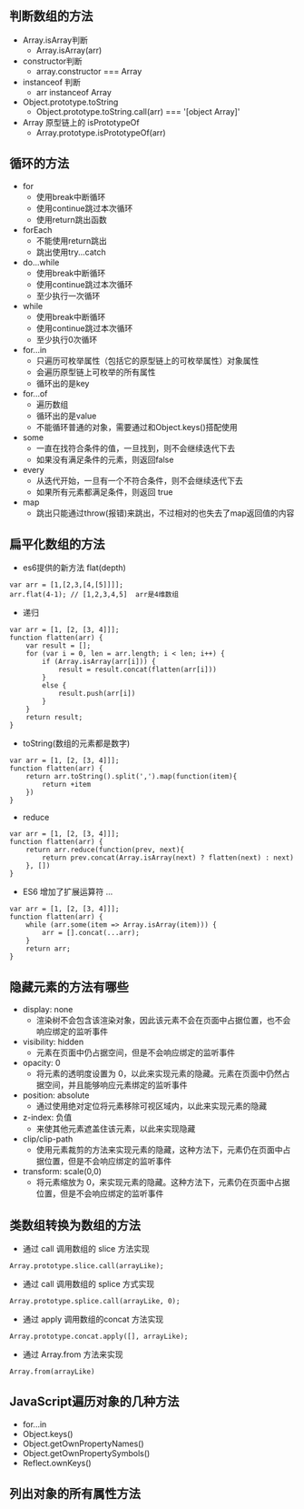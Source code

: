## 判断数组的方法

- Array.isArray判断
    - Array.isArray(arr)
- constructor判断
    - array.constructor === Array
- instanceof 判断
    - arr instanceof Array
- Object.prototype.toString
    - Object.prototype.toString.call(arr) === '[object Array]'
- Array 原型链上的 isPrototypeOf
    - Array.prototype.isPrototypeOf(arr)

## 循环的方法

- for
    - 使用break中断循环
    - 使用continue跳过本次循环
    - 使用return跳出函数
- forEach
    - 不能使用return跳出
    - 跳出使用try...catch
- do...while
    - 使用break中断循环
    - 使用continue跳过本次循环
    - 至少执行一次循环
- while
    - 使用break中断循环
    - 使用continue跳过本次循环
    - 至少执行0次循环
- for...in
    - 只遍历可枚举属性（包括它的原型链上的可枚举属性）对象属性
    - 会遍历原型链上可枚举的所有属性
    - 循环出的是key
- for...of
    - 遍历数组
    - 循环出的是value
    - 不能循环普通的对象，需要通过和Object.keys()搭配使用
- some
    - 一直在找符合条件的值，一旦找到，则不会继续迭代下去
    - 如果没有满足条件的元素，则返回false
- every
    - 从迭代开始，一旦有一个不符合条件，则不会继续迭代下去
    - 如果所有元素都满足条件，则返回 true
- map
    - 跳出只能通过throw(报错)来跳出，不过相对的也失去了map返回值的内容

## 扁平化数组的方法

- es6提供的新方法 flat(depth)
```
var arr = [1,[2,3,[4,[5]]]];
arr.flat(4-1); // [1,2,3,4,5]  arr是4维数组
```
- 递归
```
var arr = [1, [2, [3, 4]]];
function flatten(arr) {
    var result = [];
    for (var i = 0, len = arr.length; i < len; i++) {
        if (Array.isArray(arr[i])) {
            result = result.concat(flatten(arr[i]))
        }
        else {
            result.push(arr[i])
        }
    }
    return result;
}
```
- toString(数组的元素都是数字)
```
var arr = [1, [2, [3, 4]]];
function flatten(arr) {
    return arr.toString().split(',').map(function(item){
        return +item
    })
}
```
- reduce
```
var arr = [1, [2, [3, 4]]];
function flatten(arr) {
    return arr.reduce(function(prev, next){
        return prev.concat(Array.isArray(next) ? flatten(next) : next)
    }, [])
}
```
- ES6 增加了扩展运算符 ...
```
var arr = [1, [2, [3, 4]]];
function flatten(arr) {
    while (arr.some(item => Array.isArray(item))) {
        arr = [].concat(...arr);
    }
    return arr;
}
```

## 隐藏元素的方法有哪些

- display: none
    - 渲染树不会包含该渲染对象，因此该元素不会在页面中占据位置，也不会响应绑定的监听事件
- visibility: hidden
    - 元素在页面中仍占据空间，但是不会响应绑定的监听事件
- opacity: 0
    - 将元素的透明度设置为 0，以此来实现元素的隐藏。元素在页面中仍然占据空间，并且能够响应元素绑定的监听事件
- position: absolute
    - 通过使用绝对定位将元素移除可视区域内，以此来实现元素的隐藏
- z-index: 负值
    - 来使其他元素遮盖住该元素，以此来实现隐藏
- clip/clip-path
    - 使用元素裁剪的方法来实现元素的隐藏，这种方法下，元素仍在页面中占据位置，但是不会响应绑定的监听事件
- transform: scale(0,0)
    - 将元素缩放为 0，来实现元素的隐藏。这种方法下，元素仍在页面中占据位置，但是不会响应绑定的监听事件

## 类数组转换为数组的方法

- 通过 call 调用数组的 slice 方法实现
```
Array.prototype.slice.call(arrayLike);
```
- 通过 call 调用数组的 splice 方式实现  
```
Array.prototype.splice.call(arrayLike, 0);
```
- 通过 apply 调用数组的concat 方法实现
```
Array.prototype.concat.apply([], arrayLike);
```
- 通过 Array.from 方法来实现
```
Array.from(arrayLike)
```

## JavaScript遍历对象的几种方法

- for...in
- Object.keys()
- Object.getOwnPropertyNames()
- Object.getOwnPropertySymbols()
- Reflect.ownKeys()

## 列出对象的所有属性方法
